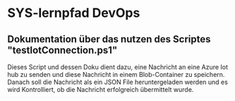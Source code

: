 # SYS-lernpfad DevOps

## Dokumentation über das nutzen des Scriptes "testIotConnection.ps1"

Dieses Script und dessen Doku dient dazu, eine Nachricht an eine Azure Iot hub zu senden und diese Nachricht in einem Blob-Container zu speichern. Danach soll die Nachricht als ein JSON File heruntergeladen werden und es wird Kontrolliert, ob die Nachricht erfolgreich übermittelt wurde. 





